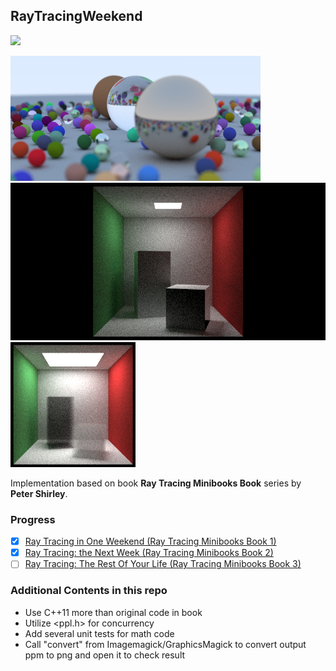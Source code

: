 RayTracingWeekend
---

![](https://ci.appveyor.com/api/projects/status/mu0rb4ljs40256ya?svg=true)

![First](First.png)
![Cornell box](CornellBox.png)
![Volume](Volume.png)

Implementation based on book **Ray Tracing Minibooks Book** series by **Peter Shirley**.

### Progress

- [x] [Ray Tracing in One Weekend (Ray Tracing Minibooks Book 1)](https://www.amazon.com/Ray-Tracing-Weekend-Minibooks-Book-ebook/dp/B01B5AODD8/)
- [x] [Ray Tracing: the Next Week (Ray Tracing Minibooks Book 2)](https://www.amazon.com/Ray-Tracing-Next-Week-Minibooks-ebook/dp/B01CO7PQ8C/)
- [ ] [Ray Tracing: The Rest Of Your Life (Ray Tracing Minibooks Book 3)](https://www.amazon.com/Ray-Tracing-Rest-Your-Minibooks-ebook/dp/B01DN58P8C/)

### Additional Contents in this repo

- Use C++11 more than original code in book
- Utilize <ppl.h> for concurrency
- Add several unit tests for math code
- Call "convert" from Imagemagick/GraphicsMagick to convert output ppm to png and open it to check result
